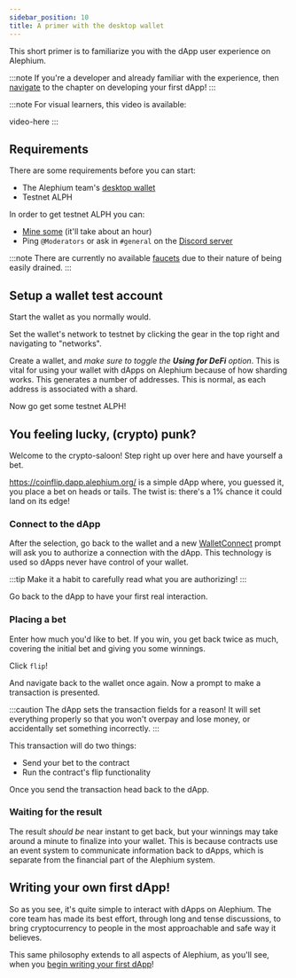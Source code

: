 ```yaml
---
sidebar_position: 10
title: A primer with the desktop wallet
---
```


This short primer is to familiarize you with the dApp user experience on Alephium.

:::note
If you're a developer and already familiar with the experience, then [navigate](./Developing-Your-First-dApp)
to the chapter on developing your first dApp!
:::

:::note
For visual learners, this video is available:

video-here
:::

## Requirements

There are some requirements before you can start:

* The Alephium team's [desktop wallet](https://github.com/alephium/desktop-wallet/releases)
* Testnet ALPH

In order to get testnet ALPH you can:

* [Mine some](/mining/Solo-Mining-Guide) (it'll take about an hour)
* Ping `@Moderators` or ask in `#general` on the [Discord server](https://discord.gg/QYWRbkCx)

:::note
There are currently no available [faucets](https://coinmarketcap.com/alexandria/article/what-is-a-crypto-faucet)
due to their nature of being easily drained.
:::

## Setup a wallet test account

Start the wallet as you normally would.

Set the wallet's network to testnet by clicking the gear in the top right and
navigating to "networks".

Create a wallet, and *make sure to toggle the **Using for DeFi** option*. This is
vital for using your wallet with dApps on Alephium because of how sharding works.
This generates a number of addresses. This is normal, as each address is
associated with a shard.

Now go get some testnet ALPH!

## You feeling lucky, (crypto) punk?

Welcome to the crypto-saloon! Step right up over here and have yourself a bet.

https://coinflip.dapp.alephium.org/ is a simple dApp where, you guessed it,
you place a bet on heads or tails. The twist is: there's a 1% chance it could land on
its edge!

### Connect to the dApp

After the selection, go back to the wallet and a new [WalletConnect](https://docs.walletconnect.com/#introduction)
prompt will ask you to authorize a connection with the dApp. This technology is
used so dApps never have control of your wallet.

:::tip
Make it a habit to carefully read what you are authorizing!
:::

Go back to the dApp to have your first real interaction.

### Placing a bet

Enter how much you'd like to bet. If you win, you get back twice as much, covering
the initial bet and giving you some winnings.

Click `flip`!

And navigate back to the wallet once again. Now a prompt to make a transaction is
presented.

:::caution
The dApp sets the transaction fields for a reason! It will set everything properly
so that you won't overpay and lose money, or accidentally set something incorrectly.
:::

This transaction will do two things:

* Send your bet to the contract
* Run the contract's flip functionality


Once you send the transaction head back to the dApp.


### Waiting for the result

The result *should be* near instant to get back, but your winnings may take around
a minute to finalize into your wallet. This is because contracts use an event
system to communicate information back to dApps, which is separate from the
financial part of the Alephium system.

## Writing your own first dApp!

So as you see, it's quite simple to interact with dApps on Alephium. The core
team has made its best effort, through long and tense discussions, to bring
cryptocurrency to people in the most approachable and safe way it believes.

This same philosophy extends to all aspects of Alephium, as you'll see, when
you [begin writing your first dApp](./Developing-Your-First-dApp)!
